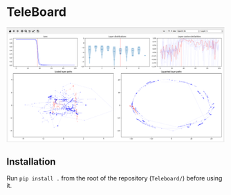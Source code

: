 # TeleBoard
![Screenshot](screenshot.png)

## Installation
Run `pip install .` from the root of the repository (`Teleboard/`) before using it.